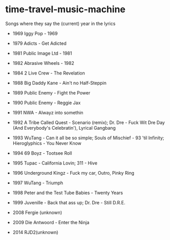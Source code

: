 # time-travel-music-machine
Songs where they say the (current) year in the lyrics

- 1969 Iggy Pop - 1969
- 1979 Adicts - Get Adicted
- 1981 Public Image Ltd - 1981
- 1982 Abrasive Wheels - 1982
- 1984 2 Live Crew - The Revelation
- 1988 Big Daddy Kane - Ain't no Half-Steppin
- 1989 Public Enemy - Fight the Power
- 1990 Public Enemy - Reggie Jax
- 1991 NWA - Alwayz into somethin
- 1992 A Tribe Called Quest - Scenario (remix); Dr. Dre - Fuck Wit Dre Day (And Everybody's Celebratin'), Lyrical Gangbang
- 1993 WuTang - Can it all be so simple; Souls of Mischief - 93 'til Infinity; Hieroglyphics - You Never Know
- 1994 69 Boyz - Tootsee Roll
- 1995 Tupac - California Lovin; 311 - Hive
- 1996 Underground Kingz - Fuck my car, Outro, Pinky Ring
- 1997 WuTang - Triumph
- 1998 Peter and the Test Tube Babies - Twenty Years
- 1999 Juvenille - Back that ass up; Dr. Dre - Still D.R.E.  

- 2008 Fergie (unknown)
- 2009  Die Antwoord - Enter the Ninja
- 2014 RJD2(unknown)
